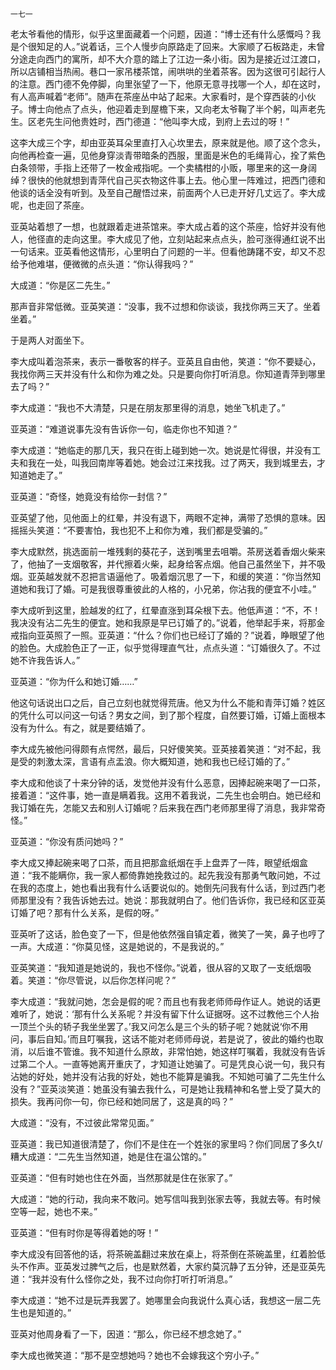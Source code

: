     一七一 

   老太爷看他的情形，似乎这里面藏着一个问题，因道：“博士还有什么感慨吗？我是个很知足的人。”说着话，三个人慢步向原路走了回来。大家顺了石板路走，未曾分途走向西门的寓所，却不大介意的踏上了江边一条小街。因为是接近过江渡口，所以店铺相当热闹。巷口一家吊楼茶馆，闹哄哄的坐着茶客。因为这很可引起行人的注意。西门德不免停脚，向里张望了一下，他原无意寻找哪一个人，却在这时，有人高声喊着“老师”。随声在茶座丛中站了起来。大家看时，是个穿西装的小伙子。博士向他点了点头，他迎着走到屋檐下来，又向老太爷鞠了半个躬，叫声老先生。区老先生问他贵姓时，西门德道：“他叫李大成，到府上去过的呀！”

   这李大成三个字，却由亚英耳朵里直打入心坎里去，原来就是他。顺了这个念头，向他再检查一遍，见他身穿淡青带暗条的西服，里面是米色的毛绳背心，拴了紫色白条领带，手指上还带了一枚金戒指呢。一个卖橘柑的小贩，哪里来的这一身阔绰？很快的他就想到青萍代自己买衣物这件事上去。他心里一阵难过，把西门德和他谈的话全没有听到。及至自己醒悟过来，前面两个人已走开好几丈远了。李大成呢，也走回了茶座。

   亚英站着想了一想，也就跟着走进茶馆来。李大成占着的这个茶座，恰好并没有他人，他径直的走向这里。李大成见了他，立刻站起来点点头，脸可涨得通红说不出一句话来。亚英看他这情形，心里明白了问题的一半。但看他踌躇不安，却又不忍给予他难堪，便微微的点头道：“你认得我吗？”

   大成道：“你是区二先生。”

   那声音非常低微。亚英笑道：“没事，我不过想和你谈谈，我找你两三天了。坐着坐着。”

   于是两人对面坐下。

   李大成叫着泡茶来，表示一番敬客的样子。亚英且自由他，笑道：“你不要疑心，我找你两三天并没有什么和你为难之处。只是要向你打听消息。你知道青萍到哪里去了吗？”

   李大成道：“我也不大清楚，只是在朋友那里得的消息，她坐飞机走了。”

   亚英道：“难道说事先没有告诉你一句，临走你也不知道？”

   李大成道：“她临走的那几天，我只在街上碰到她一次。她说是忙得很，并没有工夫和我在一处，叫我回南岸等着她。她会过江来找我。过了两天，我到城里去，才知道她走了。”

   亚英道：“奇怪，她竟没有给你一封信？”

   亚英望了他，见他面上的红晕，并没有退下，两眼不定神，满带了恐惧的意味。因摇摇头笑道：“不要害怕，我也犯不上和你为难，我们都是受骗的。”

   李大成默然，挑选面前一堆残剩的葵花子，送到嘴里去咀嚼。茶房送着香烟火柴来了，他抽了一支烟敬客，并代擦着火柴，起身给客点烟。他自己虽然坐下，并不吸烟。亚英越发就不忍把言语逼他了。吸着烟沉思了一下，和缓的笑道：“你当然知道她和我订了婚。可是我很尊重彼此的人格的，小兄弟，你沾我的便宜不小哇。”

   李大成听到这里，脸越发的红了，红晕直涨到耳朵根下去。他低声道：“不，不！我决没有沾二先生的便宜。她和我原是早已订婚了的。”说着，他举起手来，将那金戒指向亚英照了一照。亚英道：“什么？你们也已经订了婚的？”说着，睁眼望了他的脸色。大成脸色正了一正，似乎觉得理直气壮，点点头道：“订婚很久了。不过她不许我告诉人。”

   亚英道：“你为仟么和她订婚……”

   他这句话说出口之后，自己立刻也就觉得荒唐。他又为什么不能和青萍订婚？姓区的凭什么可以问这一句话？男女之间，到了那个程度，自然要订婚，订婚上面根本没有为什么。有之，就是要结婚了。

   李大成先被他问得颇有点愕然，最后，只好傻笑笑。亚英接着笑道：“对不起，我是受的刺激太深，言语有点盂浪。你大概知道，她和我也已经订婚的了。”

   李大成和他谈了十来分钟的话，发觉他并没有什么恶意，因捧起碗来喝了一口茶，接着道：“这件事，她一直是瞒着我。这用不着我说，二先生也会明白。她已经和我订婚在先，怎能又去和别人订婚呢？后来我在西门老师那里得了消息，我非常奇怪。”

   亚英道：“你没有质问她吗？”

   李大成又捧起碗来喝了口茶，而且把那盒纸烟在手上盘弄了一阵，眼望纸烟盒道：“我不能瞒你，我一家人都倚靠她挽救过的。起先我没有那勇气敢问她，不过在我的态度上，她也看出我有什么话要说似的。她倒先问我有什么话，到过西门老师那里没有？我告诉她去过。她说：那我就明白了。他们告诉你，我已经和区亚英订婚了吧？那有什么关系，是假的呀。”

   亚英听了这话，脸色变了一下，但是他依然强自镇定着，微笑了一笑，鼻子也哼了一声。大成道：“你莫见怪，这是她说的，不是我说的。”

   亚英笑道：“我知道是她说的，我也不怪你。”说着，很从容的又取了一支纸烟吸着。笑道：“你尽管说，以后你怎样问呢？”

   李大成道：“我就问她，怎会是假的呢？而且也有我老师师母作证人。她说的话更难听了，她说：‘那有什么关系呢？并没有留下什么证据呀。这不过教他三个人抬一顶兰个头的轿子我坐坐罢了。’我又问怎么是三个头的轿子呢？她就说‘你不用问，事后自知。’而且叮嘱我，这话不能对老师师母说，若是说了，彼此的婚约也取消，以后谁不管谁。我不知道什么原故，非常怕她，她这样叮嘱着，我就没有告诉过第二个人。一直等她离开重庆了，才知道让她骗了。可是凭良心说一句，我只有沾她的好处，她并没有沾我的好处，她也不能算是骗我。不知她可骗了二先生什么没有？”亚英淡笑道：她虽没有骗去我什么，可是她让我精神和名誉上受了莫大的损失。我再问你一句，你已经和她同居了，这是真的吗？”

   大成道：“没有，不过彼此常常见面。”

   亚英道：我已知道很清楚了，你们不是住在一个姓张的家里吗？你们同居了多久t\/糟大成道：“二先生当然知道，她是住在温公馆的。”

   亚英道：“但有时她也住在外面，当然那就是住在张家了。”

   大成道：“她的行动，我向来不敢问。她写信叫我到张家去等，我就去等。有时候空等一起，她也不来。”

   亚英道：“但有时你是等得着她的呀！”

   李大成没有回答他的话，将茶碗盖翻过来放在桌上，将茶倒在茶碗盖里，红着脸低头不作声。亚英发过脾气之后，也是默然着，大家约莫沉静了五分钟，还是亚英先道：“我并没有什么怪你之处，我不过向你打听打听消息。”

   李大成道：“她不过是玩弄我罢了。她哪里会向我说什么真心话，我想这一层二先生也是知道的。”

   亚英对他周身看了一下，因道：“那么，你已经不想念她了。”

   李大成也微笑道：“那不是空想她吗？她也不会嫁我这个穷小子。”

